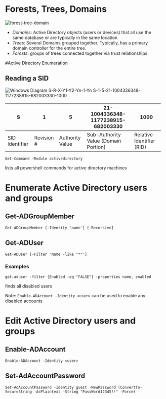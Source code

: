 # Forests, Trees, Domains
![forest-tree-domain](https://git.cybbh.space/os/public/-/raw/master/os/modules/014_windows_active_directory_enumeration/pages/ADimage1.png)
- *Domains*: Active Directory objects (users or devices) that all use the same database or are typically in the same location.
- *Trees*: Several Domains grouped together. Typically, has a primary domain controller for the entire tree.
- *Forests*: groups of trees connected together via trust relationships.

#Active Directory Enumeration

## Reading a SID
![Windows Diagram](https://learn.microsoft.com/en-us/windows-server/identity/ad-ds/manage/media/security-identifier-architecture.png)
S-R-X-Y1-Y2-Yn-1-Yn
S-1-5-21-1004336348-1177238915-682003330-1000

| S | 1 | 5 | 21-1004336348-1177238915-682003330 | 1000 |
| - | - | - | - | - |
| SID Identifier | Revision # | Authority Value | Sub-Authority Value (Domain Portion) | Relative Identifier (RID) |
```
Get-Command -Module activedirectory
```
lists all powershell commands for active directory machines


# Enumerate Active Directory users and groups

## Get-ADGroupMember

```
Get-ADGroupMember [-Identity 'name'] [-Recursive]
```

## Get-ADUser

```
Get-ADUser [-Filter 'Name -like "*"']
```

### Examples

```
get-aduser -filter {Enabled -eq "FALSE"} -properties name, enabled
```
finds all disabled users

Note: `Enable-ADAccount -Identity <user>` can be used to enable any disabled accounts

# Edit Active Directory users and groups

## Enable-ADAccount

```
Enable-ADAccount -Identity <user>
```

## Set-AdAccountPassword

```
Set-AdAccountPassword -Identity guest -NewPassword (ConvertTo-SecureString -AsPlaintext -String "PassWord12345!!" -Force)
```

## 
